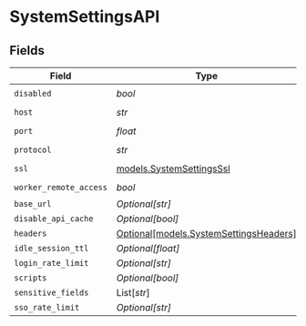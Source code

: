 # SystemSettingsAPI


## Fields

| Field                                                                        | Type                                                                         | Required                                                                     | Description                                                                  |
| ---------------------------------------------------------------------------- | ---------------------------------------------------------------------------- | ---------------------------------------------------------------------------- | ---------------------------------------------------------------------------- |
| `disabled`                                                                   | *bool*                                                                       | :heavy_check_mark:                                                           | N/A                                                                          |
| `host`                                                                       | *str*                                                                        | :heavy_check_mark:                                                           | N/A                                                                          |
| `port`                                                                       | *float*                                                                      | :heavy_check_mark:                                                           | N/A                                                                          |
| `protocol`                                                                   | *str*                                                                        | :heavy_check_mark:                                                           | N/A                                                                          |
| `ssl`                                                                        | [models.SystemSettingsSsl](../models/systemsettingsssl.md)                   | :heavy_check_mark:                                                           | N/A                                                                          |
| `worker_remote_access`                                                       | *bool*                                                                       | :heavy_check_mark:                                                           | N/A                                                                          |
| `base_url`                                                                   | *Optional[str]*                                                              | :heavy_minus_sign:                                                           | N/A                                                                          |
| `disable_api_cache`                                                          | *Optional[bool]*                                                             | :heavy_minus_sign:                                                           | N/A                                                                          |
| `headers`                                                                    | [Optional[models.SystemSettingsHeaders]](../models/systemsettingsheaders.md) | :heavy_minus_sign:                                                           | N/A                                                                          |
| `idle_session_ttl`                                                           | *Optional[float]*                                                            | :heavy_minus_sign:                                                           | N/A                                                                          |
| `login_rate_limit`                                                           | *Optional[str]*                                                              | :heavy_minus_sign:                                                           | N/A                                                                          |
| `scripts`                                                                    | *Optional[bool]*                                                             | :heavy_minus_sign:                                                           | N/A                                                                          |
| `sensitive_fields`                                                           | List[*str*]                                                                  | :heavy_minus_sign:                                                           | N/A                                                                          |
| `sso_rate_limit`                                                             | *Optional[str]*                                                              | :heavy_minus_sign:                                                           | N/A                                                                          |